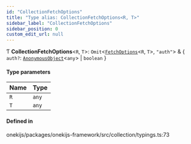 ```yaml
---
id: "CollectionFetchOptions"
title: "Type alias: CollectionFetchOptions<R, T>"
sidebar_label: "CollectionFetchOptions"
sidebar_position: 0
custom_edit_url: null
---
```


Ƭ **CollectionFetchOptions**<`R`, `T`\>: `Omit`<[`FetchOptions`](../interfaces/FetchOptions.md)<`R`, `T`\>, ``"auth"``\> & { `auth?`: [`AnonymousObject`](../interfaces/AnonymousObject.md)<`any`\> \| `boolean`  }

#### Type parameters

| Name | Type |
| :------ | :------ |
| `R` | `any` |
| `T` | `any` |

#### Defined in

onekijs/packages/onekijs-framework/src/collection/typings.ts:73
